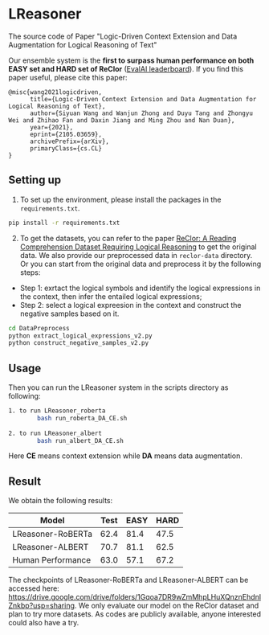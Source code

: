 # LReasoner
The source code of Paper "Logic-Driven Context Extension and Data Augmentation for Logical Reasoning of Text"

Our ensemble system is the **first to surpass human performance on both EASY set and HARD set of ReClor** ([EvalAI leaderboard](https://evalai.cloudcv.org/web/challenges/challenge-page/503/leaderboard/1347)). If you find this paper useful, please cite this paper:
```
@misc{wang2021logicdriven,
      title={Logic-Driven Context Extension and Data Augmentation for Logical Reasoning of Text}, 
      author={Siyuan Wang and Wanjun Zhong and Duyu Tang and Zhongyu Wei and Zhihao Fan and Daxin Jiang and Ming Zhou and Nan Duan},
      year={2021},
      eprint={2105.03659},
      archivePrefix={arXiv},
      primaryClass={cs.CL}
}
```

## Setting up
1. To set up the environment, please install the packages in the `requirements.txt`.
```bash
pip install -r requirements.txt
```

2. To get the datasets, you can refer to the paper [ReClor: A Reading Comprehension Dataset Requiring Logical Reasoning](https://openreview.net/pdf?id=HJgJtT4tvB) to get the original data. We also provide our preprocessed data in `reclor-data` directory. Or you can start from the original data and preprocess it by the following steps:
 * Step 1: exrtact the logical symbols and identify the logical expressions in the context, then infer the entailed logical expressions;
 * Step 2: select a logical expreesion in the context and construct the negative samples based on it.
```bash
cd DataPreprocess
python extract_logical_expressions_v2.py
python construct_negative_samples_v2.py
```

## Usage
Then you can run the LReasoner system in the scripts directory as following:
```bash
1. to run LReasoner_roberta
        bash run_roberta_DA_CE.sh
    
2. to run LReasoner_albert
        bash run_albert_DA_CE.sh
```
Here **CE** means context extension while **DA** means data augmentation.


## Result
We obtain the following results:

|  Model   | Test | EASY | HARD |
|  ----  | ----  | ----  |  ----  |
|  LReasoner-RoBERTa  |  62.4  |  81.4  |  47.5  |
|  LReasoner-ALBERT  |  70.7  |  81.1  |  62.5  |
|  Human Performance  |  63.0  |  57.1  |  67.2  |

The checkpoints of LReasoner-RoBERTa and LReasoner-ALBERT can be accessed here: https://drive.google.com/drive/folders/1Gqoa7DR9wZmMhpLHuXQnznEhdnlZnkbp?usp=sharing.
We only evaluate our model on the ReClor dataset and plan to try more datasets. As codes are publicly available, anyone interested could also have a try. 
